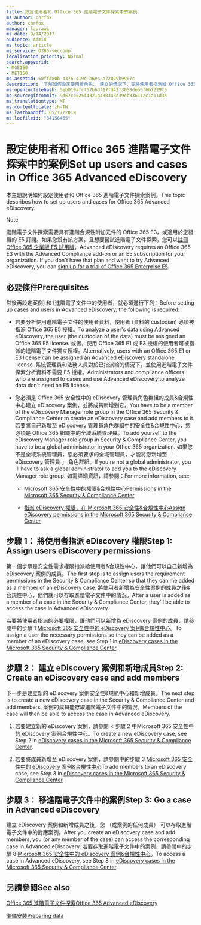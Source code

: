 ```yaml
---
title: 設定使用者和 Office 365 進階電子文件探索中的案例
ms.author: chrfox
author: chrfox
manager: laurawi
ms.date: 9/14/2017
audience: Admin
ms.topic: article
ms.service: O365-seccomp
localization_priority: Normal
search.appverid:
- MOE150
- MET150
ms.assetid: 60ffd80b-4376-419d-b6e4-a72029b9907c
description: '了解如何設定使用者角色、 建立的情況下，並將使用者指派給 Office 365 進階電子文件探索中的案例。  '
ms.openlocfilehash: 5eb019afcf57b6df17fd42f3058deb0f6b7229f5
ms.sourcegitcommit: 9d67cb52544321a430343d39eb336112c1a11d35
ms.translationtype: MT
ms.contentlocale: zh-TW
ms.lasthandoff: 05/17/2019
ms.locfileid: "34156465"
---
```

# <a name="set-up-users-and-cases-in-office-365-advanced-ediscovery"></a><span data-ttu-id="f8599-103">設定使用者和 Office 365 進階電子文件探索中的案例</span><span class="sxs-lookup"><span data-stu-id="f8599-103">Set up users and cases in Office 365 Advanced eDiscovery</span></span>

<span data-ttu-id="f8599-104">本主題說明如何設定使用者和 Office 365 進階電子文件探索案例。</span><span class="sxs-lookup"><span data-stu-id="f8599-104">This topic describes how to set up users and cases for Office 365 Advanced eDiscovery.</span></span>
  
> [!NOTE]
> <span data-ttu-id="f8599-p101">進階電子文件探索需要具有進階合規性附加元件的 Office 365 E3，或適用於您組織的 E5 訂閱。如果您沒有該方案，且想要嘗試進階電子文件探索，您可以[註冊 Office 365 企業版 E5 試用版](https://go.microsoft.com/fwlink/p/?LinkID=698279)。</span><span class="sxs-lookup"><span data-stu-id="f8599-p101">Advanced eDiscovery requires an Office 365 E3 with the Advanced Compliance add-on or an E5 subscription for your organization. If you don't have that plan and want to try Advanced eDiscovery, you can [sign up for a trial of Office 365 Enterprise E5](https://go.microsoft.com/fwlink/p/?LinkID=698279).</span></span> 
  
## <a name="prerequisites"></a><span data-ttu-id="f8599-107">必要條件</span><span class="sxs-lookup"><span data-stu-id="f8599-107">Prerequisites</span></span>

<span data-ttu-id="f8599-108">然後再設定案例] 和 [進階電子文件中的使用者，就必須進行下列：</span><span class="sxs-lookup"><span data-stu-id="f8599-108">Before setting up cases and users in Advanced eDiscovery, the following is required:</span></span>
  
- <span data-ttu-id="f8599-109">若要分析使用進階電子文件的使用者資料，使用者 (資料的 custodian) 必須被指派 Office 365 E5 授權。</span><span class="sxs-lookup"><span data-stu-id="f8599-109">To analyze a user's data using Advanced eDiscovery, the user (the custodian of the data) must be assigned an Office 365 E5 license.</span></span> <span data-ttu-id="f8599-110">或者，使用 Office 365 E1 或 E3 授權的使用者可被指派的進階電子文件獨立授權。</span><span class="sxs-lookup"><span data-stu-id="f8599-110">Alternatively, users with an Office 365 E1 or E3 license can be assigned an Advanced eDiscovery standalone license.</span></span> <span data-ttu-id="f8599-111">系統管理員和法務人員對於已指派給的情況下，並使用進階電子文件探索分析資料不需要 E5 授權。</span><span class="sxs-lookup"><span data-stu-id="f8599-111">Administrators and compliance officers who are assigned to cases and use Advanced eDiscovery to analyze data don't need an E5 license.</span></span> 
    
- <span data-ttu-id="f8599-112">您必須是 Office 365 安全性中的 eDiscovery 管理員角色群組的成員&amp;合規性中心建立 eDiscovery 案例，並將成員新增到它。</span><span class="sxs-lookup"><span data-stu-id="f8599-112">You have to be a member of the eDiscovery Manager role group in the Office 365 Security &amp; Compliance Center to create an eDiscovery case and add members to it.</span></span> <span data-ttu-id="f8599-113">若要將自己新增至 eDiscovery 管理員角色群組中的安全性&amp;合規性中心，您必須是 Office 365 組織中的全域系統管理員。</span><span class="sxs-lookup"><span data-stu-id="f8599-113">To add yourself to the eDiscovery Manager role group in Security &amp; Compliance Center, you have to be a global administrator in your Office 365 organization.</span></span> <span data-ttu-id="f8599-114">如果您不是全域系統管理員，您必須要求的全域管理員，才能將您新增至 「 eDiscovery 管理員 」 角色群組。</span><span class="sxs-lookup"><span data-stu-id="f8599-114">If you're not a global administrator, you 'll have to ask a global administrator to add you to the eDiscovery Manager role group.</span></span> <span data-ttu-id="f8599-115">如需詳細資訊，請參閱：</span><span class="sxs-lookup"><span data-stu-id="f8599-115">For more information, see:</span></span>
    
  - [<span data-ttu-id="f8599-116">Microsoft 365 安全性中的權限&amp;合規性中心</span><span class="sxs-lookup"><span data-stu-id="f8599-116">Permissions in the Microsoft 365 Security &amp; Compliance Center</span></span>](permissions-in-the-security-and-compliance-center.md)
    
  - [<span data-ttu-id="f8599-117">指派 eDiscovery 權限，在 Microsoft 365 安全性&amp;合規性中心</span><span class="sxs-lookup"><span data-stu-id="f8599-117">Assign eDiscovery permissions in the Microsoft‍ 365 Security &amp; Compliance Center</span></span>](assign-ediscovery-permissions.md)
    
## <a name="step-1-assign-users-ediscovery-permissions"></a><span data-ttu-id="f8599-118">步驟 1： 將使用者指派 eDiscovery 權限</span><span class="sxs-lookup"><span data-stu-id="f8599-118">Step 1: Assign users eDiscovery permissions</span></span>

<span data-ttu-id="f8599-119">第一個步驟是安全性需求權限指派給使用者&amp;合規性中心，讓他們可以自己新增為 eDiscovery 案例的成員。</span><span class="sxs-lookup"><span data-stu-id="f8599-119">The first step is to assign users the requirement permissions in the Security &amp; Compliance Center so that they can me added as a member of an eDiscovery case.</span></span> <span data-ttu-id="f8599-120">將使用者新增為安全性案例的成員之後&amp;合規性中心，他們就可以存取進階電子文件中的情況。</span><span class="sxs-lookup"><span data-stu-id="f8599-120">After a user is added as a member of a case in the Security &amp; Compliance Center, they'll be able to access the case in Advanced eDiscovery.</span></span>
  
<span data-ttu-id="f8599-121">若要將使用者指派的必要權限，讓他們可以新增為 eDiscovery 案例的成員，請參閱中的步驟 1 [Microsoft 365 安全性中的 eDiscovery 案例&amp;合規性中心](ediscovery-cases.md#step-1-assign-ediscovery-permissions-to-potential-case-members)。</span><span class="sxs-lookup"><span data-stu-id="f8599-121">To assign a user the necessary permissions so they can be added as a member of an eDiscovery case, see Step 1 in [eDiscovery cases in the Microsoft 365 Security &amp; Compliance Center](ediscovery-cases.md#step-1-assign-ediscovery-permissions-to-potential-case-members).</span></span>
  
## <a name="step-2-create-an-ediscovery-case-and-add-members"></a><span data-ttu-id="f8599-122">步驟 2： 建立 eDiscovery 案例和新增成員</span><span class="sxs-lookup"><span data-stu-id="f8599-122">Step 2: Create an eDiscovery case and add members</span></span>

<span data-ttu-id="f8599-123">下一步是建立新的 eDiscovery 案例安全性&amp;規範中心和新增成員。</span><span class="sxs-lookup"><span data-stu-id="f8599-123">The next step is to create a new eDiscovery case in the Security &amp; Compliance Center and add members.</span></span> <span data-ttu-id="f8599-124">案例的成員能存取進階電子文件中的情況。</span><span class="sxs-lookup"><span data-stu-id="f8599-124">Members of the case will then be able to access the case in Advanced eDiscovery.</span></span>
  
1. <span data-ttu-id="f8599-125">若要建立新的 eDiscovery 案例，請參閱 < 步驟 2 中<b0>Microsoft 365 安全性中的 eDiscovery 案例<b1></b1>合規性中心</b0>。</span><span class="sxs-lookup"><span data-stu-id="f8599-125">To create a new eDiscovery case, see Step 2 in [eDiscovery cases in the Microsoft 365 Security &amp; Compliance Center](ediscovery-cases.md#step-2-create-a-new-case).</span></span>
    
2. <span data-ttu-id="f8599-126">若要將成員新增至 eDiscovery 案例，請參閱中的步驟 3 [Microsoft 365 安全性中的 eDiscovery 案例&amp;合規性中心](ediscovery-cases.md#step-3-add-members-to-a-case)</span><span class="sxs-lookup"><span data-stu-id="f8599-126">To add members to an eDiscovery case, see Step 3 in [eDiscovery cases in the Microsoft 365 Security &amp; Compliance Center](ediscovery-cases.md#step-3-add-members-to-a-case)</span></span>
    
## <a name="step-3-go-a-case-in-advanced-ediscovery"></a><span data-ttu-id="f8599-127">步驟 3： 移進階電子文件中的案例</span><span class="sxs-lookup"><span data-stu-id="f8599-127">Step 3: Go a case in Advanced eDiscovery</span></span>

<span data-ttu-id="f8599-128">建立 eDiscovery 案例和新增成員之後，您 （或案例的任何成員） 可以存取進階電子文件中的對應案例。</span><span class="sxs-lookup"><span data-stu-id="f8599-128">After you create an eDiscovery case and add members, you (or any member of the case) can access the corresponding case in Advanced eDiscovery.</span></span> <span data-ttu-id="f8599-129">若要存取進階電子文件中的案例，請參閱中的步驟 8 [Microsoft 365 安全性中的 eDiscovery 案例&amp;合規性中心](ediscovery-cases.md#step-8-go-to-the-case-in-advanced-ediscovery)。</span><span class="sxs-lookup"><span data-stu-id="f8599-129">To access a case in Advanced eDiscovery, see Step 8 in [eDiscovery cases in the Microsoft 365 Security &amp; Compliance Center](ediscovery-cases.md#step-8-go-to-the-case-in-advanced-ediscovery).</span></span>
  
## <a name="see-also"></a><span data-ttu-id="f8599-130">另請參閱</span><span class="sxs-lookup"><span data-stu-id="f8599-130">See also</span></span>

[<span data-ttu-id="f8599-131">Office 365 進階電子文件探索</span><span class="sxs-lookup"><span data-stu-id="f8599-131">Office 365 Advanced eDiscovery</span></span>](office-365-advanced-ediscovery.md)
  
[<span data-ttu-id="f8599-132">準備安裝</span><span class="sxs-lookup"><span data-stu-id="f8599-132">Preparing data</span></span>](prepare-data-for-advanced-ediscovery.md)
 